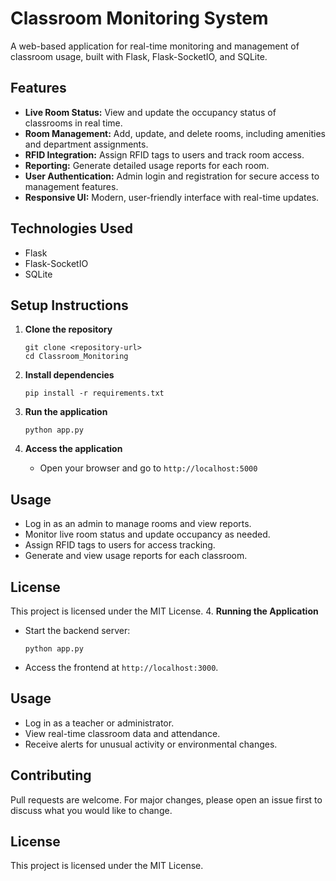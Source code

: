 # Classroom Monitoring System

A web-based application for real-time monitoring and management of classroom usage, built with Flask, Flask-SocketIO, and SQLite.

## Features

- **Live Room Status:** View and update the occupancy status of classrooms in real time.
- **Room Management:** Add, update, and delete rooms, including amenities and department assignments.
- **RFID Integration:** Assign RFID tags to users and track room access.
- **Reporting:** Generate detailed usage reports for each room.
- **User Authentication:** Admin login and registration for secure access to management features.
- **Responsive UI:** Modern, user-friendly interface with real-time updates.

## Technologies Used

- Flask
- Flask-SocketIO
- SQLite

## Setup Instructions

1. **Clone the repository**
   ```
   git clone <repository-url>
   cd Classroom_Monitoring
   ```

2. **Install dependencies**
   ```
   pip install -r requirements.txt
   ```

3. **Run the application**
   ```
   python app.py
   ```

4. **Access the application**
   - Open your browser and go to `http://localhost:5000`

## Usage

- Log in as an admin to manage rooms and view reports.
- Monitor live room status and update occupancy as needed.
- Assign RFID tags to users for access tracking.
- Generate and view usage reports for each classroom.

## License

This project is licensed under the MIT License.
4. **Running the Application**
   - Start the backend server:
     ```
     python app.py
     ```
   - Access the frontend at `http://localhost:3000`.

## Usage

- Log in as a teacher or administrator.
- View real-time classroom data and attendance.
- Receive alerts for unusual activity or environmental changes.

## Contributing

Pull requests are welcome. For major changes, please open an issue first to discuss what you would like to change.

## License

This project is licensed under the MIT License.
